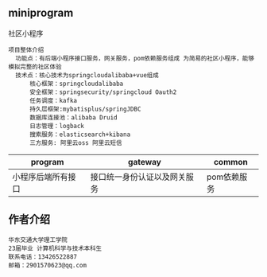 ## miniprogram
社区小程序
```
项目整体介绍
  功能点：有后端小程序接口服务，网关服务，pom依赖服务组成 为简易的社区小程序，能够模拟完整的社区体验
  技术点：核心技术为springcloudalibaba+vue组成 
      核心框架：springcloudalibaba
      安全框架：springsecurity/springcloud Oauth2
      任务调度：kafka
      持久层框架:mybatisplus/springJDBC
      数据库连接池：alibaba Druid
      日志管理：logback
      搜索服务：elasticsearch+kibana
      三方服务: 阿里云oss 阿里云短信
 ```
program  | gateway  | common
 ---- | ----- | ------  
 小程序后端所有接口  | 接口统一身份认证以及网关服务 | pom依赖服务 
 
## 作者介绍
```
华东交通大学理工学院
23届毕业 计算机科学与技术本科生
联系电话：13426522887
邮箱：2901570623@qq.com
```
